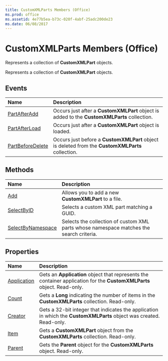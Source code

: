 ```yaml
---
title: CustomXMLParts Members (Office)
ms.prod: office
ms.assetid: 4e77b5ea-b73c-020f-4abf-25adc200de23
ms.date: 06/08/2017
---
```



# CustomXMLParts Members (Office)
Represents a collection of  **CustomXMLPart** objects.

Represents a collection of  **CustomXMLPart** objects.


## Events



|**Name**|**Description**|
|:-----|:-----|
|[PartAfterAdd](customxmlparts-partafteradd-event-office.md)|Occurs just after a  **CustomXMLPart** object is added to the **CustomXMLParts** collection.|
|[PartAfterLoad](customxmlparts-partafterload-event-office.md)|Occurs just after a  **CustomXMLPart** object is loaded.|
|[PartBeforeDelete](customxmlparts-partbeforedelete-event-office.md)|Occurs just before a  **CustomXMLPart** object is deleted from the **CustomXMLParts** collection.|

## Methods



|**Name**|**Description**|
|:-----|:-----|
|[Add](customxmlparts-add-method-office.md)|Allows you to add a new  **CustomXMLPart** to a file.|
|[SelectByID](customxmlparts-selectbyid-method-office.md)|Selects a custom XML part matching a GUID. |
|[SelectByNamespace](customxmlparts-selectbynamespace-method-office.md)|Selects the collection of custom XML parts whose namespace matches the search criteria. |

## Properties



|**Name**|**Description**|
|:-----|:-----|
|[Application](customxmlparts-application-property-office.md)|Gets an  **Application** object that represents the container application for the **CustomXMLParts** object. Read-only.|
|[Count](customxmlparts-count-property-office.md)|Gets a  **Long** indicating the number of items in the **CustomXMLParts** collection. Read-only.|
|[Creator](customxmlparts-creator-property-office.md)|Gets a 32-bit integer that indicates the application in which the  **CustomXMLParts** object was created. Read-only.|
|[Item](customxmlparts-item-property-office.md)|Gets a  **CustomXMLPart** object from the **CustomXMLParts** collection. Read-only.|
|[Parent](customxmlparts-parent-property-office.md)|Gets the  **Parent** object for the **CustomXMLParts** object. Read-only.|

